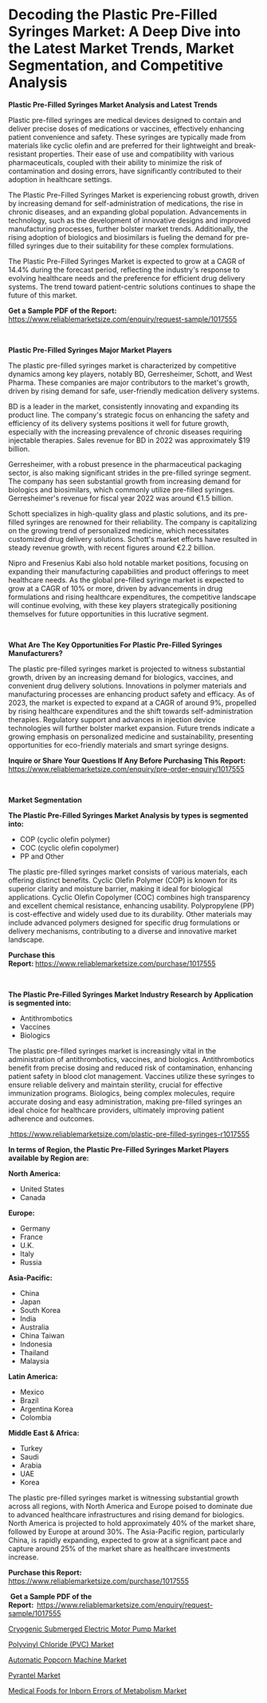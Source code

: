 <p><h1>Decoding the Plastic Pre-Filled Syringes Market: A Deep Dive into the Latest Market Trends, Market Segmentation, and Competitive Analysis</h1></p><p><strong>Plastic Pre-Filled Syringes Market Analysis and Latest Trends</strong></p>
<p><p>Plastic pre-filled syringes are medical devices designed to contain and deliver precise doses of medications or vaccines, effectively enhancing patient convenience and safety. These syringes are typically made from materials like cyclic olefin and are preferred for their lightweight and break-resistant properties. Their ease of use and compatibility with various pharmaceuticals, coupled with their ability to minimize the risk of contamination and dosing errors, have significantly contributed to their adoption in healthcare settings.</p><p>The Plastic Pre-Filled Syringes Market is experiencing robust growth, driven by increasing demand for self-administration of medications, the rise in chronic diseases, and an expanding global population. Advancements in technology, such as the development of innovative designs and improved manufacturing processes, further bolster market trends. Additionally, the rising adoption of biologics and biosimilars is fueling the demand for pre-filled syringes due to their suitability for these complex formulations.</p><p>The Plastic Pre-Filled Syringes Market is expected to grow at a CAGR of 14.4% during the forecast period, reflecting the industry's response to evolving healthcare needs and the preference for efficient drug delivery systems. The trend toward patient-centric solutions continues to shape the future of this market.</p></p>
<p><strong>Get a Sample PDF of the Report:&nbsp;</strong> <a href="https://www.reliablemarketsize.com/enquiry/request-sample/1017555?utm_campaign=1143&utm_medium=2&utm_source=Github&utm_content=ia&utm_term=04122024&utm_id=plastic-pre-filled-syringes">https://www.reliablemarketsize.com/enquiry/request-sample/1017555</a></p>
<p>&nbsp;</p>
<p><strong>Plastic Pre-Filled Syringes Major Market Players</strong></p>
<p><p>The plastic pre-filled syringes market is characterized by competitive dynamics among key players, notably BD, Gerresheimer, Schott, and West Pharma. These companies are major contributors to the market's growth, driven by rising demand for safe, user-friendly medication delivery systems.</p><p>BD is a leader in the market, consistently innovating and expanding its product line. The company's strategic focus on enhancing the safety and efficiency of its delivery systems positions it well for future growth, especially with the increasing prevalence of chronic diseases requiring injectable therapies. Sales revenue for BD in 2022 was approximately $19 billion.</p><p>Gerresheimer, with a robust presence in the pharmaceutical packaging sector, is also making significant strides in the pre-filled syringe segment. The company has seen substantial growth from increasing demand for biologics and biosimilars, which commonly utilize pre-filled syringes. Gerresheimer's revenue for fiscal year 2022 was around €1.5 billion.</p><p>Schott specializes in high-quality glass and plastic solutions, and its pre-filled syringes are renowned for their reliability. The company is capitalizing on the growing trend of personalized medicine, which necessitates customized drug delivery solutions. Schott's market efforts have resulted in steady revenue growth, with recent figures around €2.2 billion.</p><p>Nipro and Fresenius Kabi also hold notable market positions, focusing on expanding their manufacturing capabilities and product offerings to meet healthcare needs. As the global pre-filled syringe market is expected to grow at a CAGR of 10% or more, driven by advancements in drug formulations and rising healthcare expenditures, the competitive landscape will continue evolving, with these key players strategically positioning themselves for future opportunities in this lucrative segment.</p></p>
<p>&nbsp;</p>
<p><strong>What Are The Key Opportunities For Plastic Pre-Filled Syringes Manufacturers?</strong></p>
<p><p>The plastic pre-filled syringes market is projected to witness substantial growth, driven by an increasing demand for biologics, vaccines, and convenient drug delivery solutions. Innovations in polymer materials and manufacturing processes are enhancing product safety and efficacy. As of 2023, the market is expected to expand at a CAGR of around 9%, propelled by rising healthcare expenditures and the shift towards self-administration therapies. Regulatory support and advances in injection device technologies will further bolster market expansion. Future trends indicate a growing emphasis on personalized medicine and sustainability, presenting opportunities for eco-friendly materials and smart syringe designs.</p></p>
<p><strong>Inquire or Share Your Questions If Any Before Purchasing This Report:</strong> <a href="https://www.reliablemarketsize.com/enquiry/pre-order-enquiry/1017555?utm_campaign=1143&utm_medium=2&utm_source=Github&utm_content=ia&utm_term=04122024&utm_id=plastic-pre-filled-syringes">https://www.reliablemarketsize.com/enquiry/pre-order-enquiry/1017555</a></p>
<p>&nbsp;</p>
<p><strong>Market Segmentation</strong></p>
<p><strong>The Plastic Pre-Filled Syringes Market Analysis by types is segmented into:</strong></p>
<p><ul><li>COP (cyclic olefin polymer)</li><li>COC (cyclic olefin copolymer)</li><li>PP and Other</li></ul></p>
<p><p>The plastic pre-filled syringes market consists of various materials, each offering distinct benefits. Cyclic Olefin Polymer (COP) is known for its superior clarity and moisture barrier, making it ideal for biological applications. Cyclic Olefin Copolymer (COC) combines high transparency and excellent chemical resistance, enhancing usability. Polypropylene (PP) is cost-effective and widely used due to its durability. Other materials may include advanced polymers designed for specific drug formulations or delivery mechanisms, contributing to a diverse and innovative market landscape.</p></p>
<p><strong>Purchase this Report:&nbsp;</strong><a href="https://www.reliablemarketsize.com/purchase/1017555?utm_campaign=1143&utm_medium=2&utm_source=Github&utm_content=ia&utm_term=04122024&utm_id=plastic-pre-filled-syringes">https://www.reliablemarketsize.com/purchase/1017555</a></p>
<p>&nbsp;</p>
<p><strong>The Plastic Pre-Filled Syringes Market Industry Research by Application is segmented into:</strong></p>
<p><ul><li>Antithrombotics</li><li>Vaccines</li><li>Biologics</li></ul></p>
<p><p>The plastic pre-filled syringes market is increasingly vital in the administration of antithrombotics, vaccines, and biologics. Antithrombotics benefit from precise dosing and reduced risk of contamination, enhancing patient safety in blood clot management. Vaccines utilize these syringes to ensure reliable delivery and maintain sterility, crucial for effective immunization programs. Biologics, being complex molecules, require accurate dosing and easy administration, making pre-filled syringes an ideal choice for healthcare providers, ultimately improving patient adherence and outcomes.</p></p>
<p><a href="https://www.reliablemarketsize.com/plastic-pre-filled-syringes-r1017555?utm_campaign=1143&utm_medium=2&utm_source=Github&utm_content=ia&utm_term=04122024&utm_id=plastic-pre-filled-syringes">&nbsp;https://www.reliablemarketsize.com/plastic-pre-filled-syringes-r1017555</a></p>
<p><strong>In terms of Region, the Plastic Pre-Filled Syringes Market Players available by Region are:</strong></p>
<p>
    <p> <strong> North America: </strong>
        <ul>
            <li>United States</li>
            <li>Canada</li>
        </ul>
        </p> 
    <p> <strong> Europe: </strong>
        <ul>
            <li>Germany</li>
            <li>France</li>
            <li>U.K.</li>
            <li>Italy</li>
            <li>Russia</li>
        </ul>
        </p> 
    <p> <strong> Asia-Pacific: </strong>
        <ul>
            <li>China</li>
            <li>Japan</li>
            <li>South Korea</li>
            <li>India</li>
            <li>Australia</li>
            <li>China Taiwan</li>
            <li>Indonesia</li>
            <li>Thailand</li>
            <li>Malaysia</li>
        </ul>
        </p> 
    <p> <strong> Latin America: </strong>
        <ul>
            <li>Mexico</li>
            <li>Brazil</li>
            <li>Argentina Korea</li>
            <li>Colombia</li>
        </ul>
        </p> 
    <p> <strong> Middle East & Africa: </strong>
        <ul>
            <li>Turkey</li>
            <li>Saudi</li>
            <li>Arabia</li>
            <li>UAE</li>
            <li>Korea</li>
        </ul>
    </p>
    </p>
<p><p>The plastic pre-filled syringes market is witnessing substantial growth across all regions, with North America and Europe poised to dominate due to advanced healthcare infrastructures and rising demand for biologics. North America is projected to hold approximately 40% of the market share, followed by Europe at around 30%. The Asia-Pacific region, particularly China, is rapidly expanding, expected to grow at a significant pace and capture around 25% of the market share as healthcare investments increase.</p></p>
<p><strong>Purchase this Report: </strong><a href="https://www.reliablemarketsize.com/purchase/1017555?utm_campaign=1143&utm_medium=2&utm_source=Github&utm_content=ia&utm_term=04122024&utm_id=plastic-pre-filled-syringes">https://www.reliablemarketsize.com/purchase/1017555</a></p>
<p>&nbsp;<strong>Get a Sample PDF of the Report:&nbsp;&nbsp;</strong><a href="https://www.reliablemarketsize.com/enquiry/request-sample/1017555?utm_campaign=1143&utm_medium=2&utm_source=Github&utm_content=ia&utm_term=04122024&utm_id=plastic-pre-filled-syringes">https://www.reliablemarketsize.com/enquiry/request-sample/1017555</a></p>
<p><strong></strong></p>
<p><p><a href="https://github.com/ryanbell8967/Market-Research-Report-List-1/blob/main/cryogenic-submerged-electric-motor-pump-market.md?utm_campaign=1143&utm_medium=2&utm_source=Github&utm_content=ia&utm_term=04122024&utm_id=plastic-pre-filled-syringes">Cryogenic Submerged Electric Motor Pump Market</a></p><p><a href="https://github.com/castoriffic/Market-Research-Report-List-5/blob/main/polyvinyl-chloride-pvc-market.md?utm_campaign=1143&utm_medium=2&utm_source=Github&utm_content=ia&utm_term=04122024&utm_id=plastic-pre-filled-syringes">Polyvinyl Chloride (PVC) Market</a></p><p><a href="https://issuu.com/reportprime-2/docs/automatic-popcorn-machine-market-size-2030.pptx?utm_campaign=1143&utm_medium=2&utm_source=Github&utm_content=ia&utm_term=04122024&utm_id=plastic-pre-filled-syringes">Automatic Popcorn Machine Market</a></p><p><a href="https://www.linkedin.com/pulse/financial-insights-market-potential-pyrantel-research-report-seaec?utm_campaign=1143&utm_medium=2&utm_source=Github&utm_content=ia&utm_term=04122024&utm_id=plastic-pre-filled-syringes">Pyrantel Market</a></p><p><a href="https://www.linkedin.com/pulse/medical-foods-inborn-errors-metabolism-market-analysis-bwvue?utm_campaign=1143&utm_medium=2&utm_source=Github&utm_content=ia&utm_term=04122024&utm_id=plastic-pre-filled-syringes">Medical Foods for Inborn Errors of Metabolism Market</a></p></p>